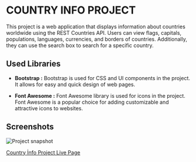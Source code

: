 # COUNTRY INFO PROJECT

This project is a web application that displays information about countries worldwide using the REST Countries API. Users can view flags, capitals, populations, languages, currencies, and borders of countries. Additionally, they can use the search box to search for a specific country.

## Used Libraries
-  **Bootstrap :** Bootstrap is used for CSS and UI components in the project. It allows for easy and quick design of web pages.

- **Font Awesome :** Font Awesome library is used for icons in the project. Font Awesome is a popular choice for adding customizable and attractive icons to websites.


## Screenshots
![Project snapshot](./video.gif) 

[Country İnfo Project Live Page](https://sedadiriker.github.io/Clarusway-BootCamp-/JAVASCR%C4%B0PT/countr%C4%B1es/)
